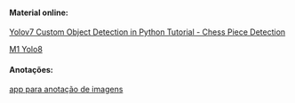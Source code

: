 #### Material online:

[Yolov7 Custom Object Detection in Python Tutorial - Chess Piece Detection](https://www.youtube.com/watch?v=RXbtSwZsoEU)

[M1 Yolo8](https://www.youtube.com/watch?v=kEcWUZ8unmc&t=669s)

#### Anotações:

[app para anotação de imagens](https://github.com/opencv/cvat)
